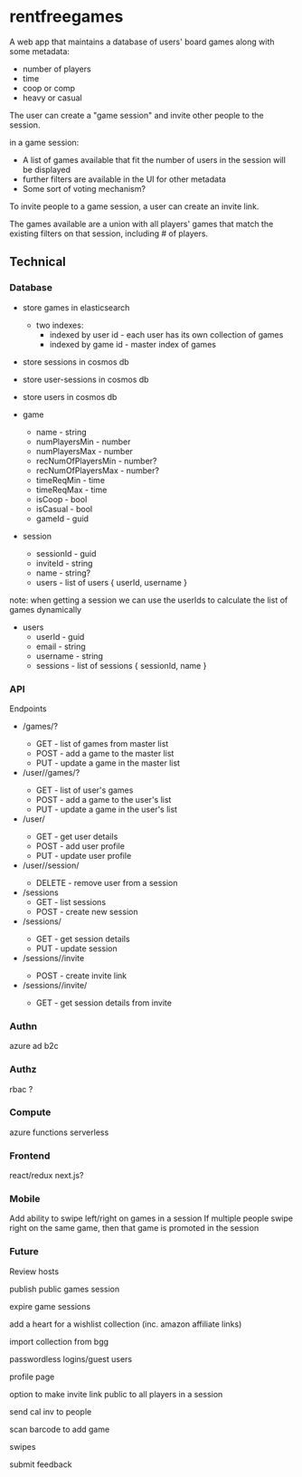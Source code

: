 # rentfreegames

A web app that maintains a database of users' board games along with some metadata:
* number of players
* time
* coop or comp
* heavy or casual

The user can create a "game session" and invite other people to the session.

in a game session:
* A list of games available that fit the number of users in the session will be displayed
* further filters are available in the UI for other metadata
* Some sort of voting mechanism?


To invite people to a game session, a user can create an invite link.

The games available are a union with all players' games that match the existing filters on that session, including # of players.

## Technical


### Database
* store games in elasticsearch
  * two indexes:
    * indexed by user id - each user has its own collection of games
    * indexed by game id - master index of games
* store sessions in cosmos db
* store user-sessions in cosmos db
* store users in cosmos db

* game
  * name - string
  * numPlayersMin - number
  * numPlayersMax - number
  * recNumOfPlayersMin - number?
  * recNumOfPlayersMax - number?
  * timeReqMin - time
  * timeReqMax - time
  * isCoop - bool
  * isCasual - bool
  * gameId - guid

* session
  * sessionId - guid
  * inviteId - string
  * name - string?
  * users - list of users { userId, username }

note: when getting a session we can use the userIds to calculate the list of games dynamically

* users
  * userId - guid
  * email - string
  * username - string
  * sessions - list of sessions { sessionId, name }

### API

Endpoints

* /games/<game id>?
  * GET - list of games from master list
  * POST - add a game to the master list
  * PUT - update a game in the master list
* /user/<user id>/games/<game id>?
  * GET - list of user's games
  * POST - add a game to the user's list
  * PUT - update a game in the user's list
* /user/<user id>
  * GET - get user details
  * POST - add user profile
  * PUT - update user profile
* /user/<user id>/session/<session id>
  * DELETE - remove user from a session
* /sessions
  * GET - list sessions
  * POST - create new session
* /sessions/<session id>
  * GET - get session details
  * PUT - update session
* /sessions/<session id>/invite
  * POST - create invite link
* /sessions/<session id>/invite/<invite id>
  * GET - get session details from invite

### Authn
azure ad b2c

### Authz
rbac ?

### Compute
azure functions serverless


### Frontend
react/redux
next.js?

### Mobile
Add ability to swipe left/right on games in a session
If multiple people swipe right on the same game, then that game is promoted in the session

### Future
Review hosts

publish public games session

expire game sessions

add a heart for a wishlist collection (inc. amazon affiliate links)

import collection from bgg

passwordless logins/guest users

profile page

option to make invite link public to all players in a session

send cal inv to people

scan barcode to add game

swipes

submit feedback